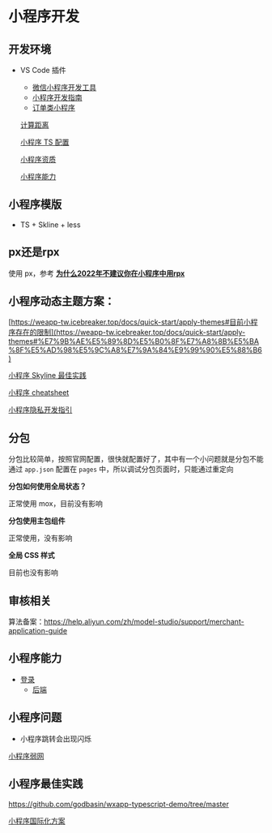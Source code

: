 # 小程序开发

## 开发环境

- VS Code 插件
    - [微信小程序开发工具](https://marketplace.visualstudio.com/items?itemName=crazyurus.miniprogram-vscode-extension)
    - [小程序开发指南](https://developers.weixin.qq.com/ebook?action=get_post_info&docid=0002c8979d0678bb00862b8595b00a)
    - [订单类小程序](https://mp.weixin.qq.com/cgi-bin/announce?action=getannouncement&key=11669729383k7cis&version=1&lang=zh_CN&platform=2)
    
    [计算距离](%E5%B0%8F%E7%A8%8B%E5%BA%8F%E5%BC%80%E5%8F%91%2008adf37fa76149d89699c1e2b39881e3/%E8%AE%A1%E7%AE%97%E8%B7%9D%E7%A6%BB%201062048329b0802db8e4ceb781a3dbfd.md)
    
    [小程序 TS 配置](%E5%B0%8F%E7%A8%8B%E5%BA%8F%E5%BC%80%E5%8F%91%2008adf37fa76149d89699c1e2b39881e3/%E5%B0%8F%E7%A8%8B%E5%BA%8F%20TS%20%E9%85%8D%E7%BD%AE%201072048329b080a980bbee8e7879482b.md)
    
    [小程序资质](%E5%B0%8F%E7%A8%8B%E5%BA%8F%E5%BC%80%E5%8F%91%2008adf37fa76149d89699c1e2b39881e3/%E5%B0%8F%E7%A8%8B%E5%BA%8F%E8%B5%84%E8%B4%A8%201072048329b0807fb09af5616b92d9ef.md)
    
    [小程序能力](%E5%B0%8F%E7%A8%8B%E5%BA%8F%E5%BC%80%E5%8F%91%2008adf37fa76149d89699c1e2b39881e3/%E5%B0%8F%E7%A8%8B%E5%BA%8F%E8%83%BD%E5%8A%9B%2010d2048329b0802bb775d5b13f0b78f9.md)
    

[](%E5%B0%8F%E7%A8%8B%E5%BA%8F%E5%BC%80%E5%8F%91%2008adf37fa76149d89699c1e2b39881e3/%E6%97%A0%E6%A0%87%E9%A2%98%2011a2048329b08079a84dcc82684e9660.md)

## 小程序模版

- TS + Skline + less

## px还是rpx

使用 px，参考 [**为什么2022年不建议你在小程序中用rpx**](https://juejin.cn/post/7128051145431318535)

## 小程序动态主题方案：

[https://weapp-tw.icebreaker.top/docs/quick-start/apply-themes#目前小程序存在的限制](https://weapp-tw.icebreaker.top/docs/quick-start/apply-themes#%E7%9B%AE%E5%89%8D%E5%B0%8F%E7%A8%8B%E5%BA%8F%E5%AD%98%E5%9C%A8%E7%9A%84%E9%99%90%E5%88%B6)

[小程序 Skyline 最佳实践](%E5%B0%8F%E7%A8%8B%E5%BA%8F%E5%BC%80%E5%8F%91%2008adf37fa76149d89699c1e2b39881e3/%E5%B0%8F%E7%A8%8B%E5%BA%8F%20Skyline%20%E6%9C%80%E4%BD%B3%E5%AE%9E%E8%B7%B5%2016889edaad984b52b04a5327cd49f04b.md)

[小程序 cheatsheet](%E5%B0%8F%E7%A8%8B%E5%BA%8F%E5%BC%80%E5%8F%91%2008adf37fa76149d89699c1e2b39881e3/%E5%B0%8F%E7%A8%8B%E5%BA%8F%20cheatsheet%20c2ca490c4d164f909e6a46df4f6cb1a1.md)

[小程序隐私开发指引](%E5%B0%8F%E7%A8%8B%E5%BA%8F%E5%BC%80%E5%8F%91%2008adf37fa76149d89699c1e2b39881e3/%E5%B0%8F%E7%A8%8B%E5%BA%8F%E9%9A%90%E7%A7%81%E5%BC%80%E5%8F%91%E6%8C%87%E5%BC%95%2071cecde81fde4e79931bcb5166f3ee54.md)

## 分包

分包比较简单，按照官网配置，很快就配置好了，其中有一个小问题就是分包不能通过 `app.json` 配置在 `pages` 中，所以调试分包页面时，只能通过重定向

**分包如何使用全局状态？**

正常使用 mox，目前没有影响

**分包使用主包组件**

正常使用，没有影响

**全局 CSS 样式**

目前也没有影响

## 审核相关

算法备案：https://help.aliyun.com/zh/model-studio/support/merchant-application-guide

## 小程序能力

- [登录](https://developers.weixin.qq.com/miniprogram/dev/OpenApiDoc/user-login/code2Session.html)
    - [后端](https://developers.weixin.qq.com/miniprogram/dev/framework/server-ability/backend-api.html)

## 小程序问题

- 小程序跳转会出现闪烁

[小程序弱网](%E5%B0%8F%E7%A8%8B%E5%BA%8F%E5%BC%80%E5%8F%91%2008adf37fa76149d89699c1e2b39881e3/%E5%B0%8F%E7%A8%8B%E5%BA%8F%E5%BC%B1%E7%BD%91%2011a2048329b08014bd0cc66d5bf5973c.md)

## 小程序最佳实践

https://github.com/godbasin/wxapp-typescript-demo/tree/master

[小程序国际化方案](https://github.com/hefeng6500/miniprogram-i18n-plus)